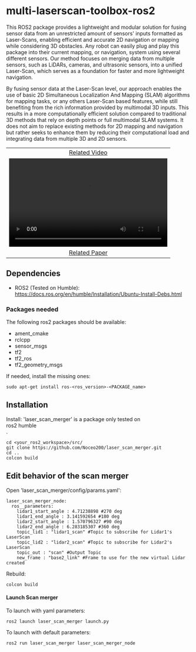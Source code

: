 # multi-laserscan-toolbox-ros2
This ROS2 package provides a lightweight and modular solution for fusing sensor data from an unrestricted amount of sensors' inputs formatted as Laser-Scans, enabling efficient and accurate 2D navigation or mapping while considering 3D obstacles.
Any robot can easily plug and play this package into their current mapping, or navigation, system using several different sensors.
Our method focuses on merging data from multiple sensors, such as LiDARs, cameras, and ultrasonic sensors, into a unified Laser-Scan, which serves as a foundation for faster and more lightweight navigation. 

By fusing sensor data at the Laser-Scan level, our approach enables the use of basic 2D Simultaneous Localization And Mapping (SLAM) algorithms for mapping tasks, or any others Laser-Scan based features, while still benefiting from the rich information provided by multimodal 3D inputs.
This results in a more computationally efficient solution compared to traditional 3D methods that rely on depth points or full multimodal SLAM systems. 
It does not aim to replace existing methods for 2D mapping and navigation but rather seeks to enhance them by reducing their computational load and integrating data from multiple 3D and 2D sensors.

<table align="center">
  <tr>
    <td align="center">
      <a href="materials/A Lightweight Approach to Efficient Multimodal 2D Navigation and Mapping Unified LaserScans as an Alternative to 3D Methods_uncompressed.mp4">Related Video</a>
    </td>
  </tr>
  <tr>
    <td>
      <video width="430" height="240" controls>
        <source src="materials/A Lightweight Approach to Efficient Multimodal 2D Navigation and Mapping Unified LaserScans as an Alternative to 3D Methods_uncompressed.mp4" type="video/mp4">
      </video>
    </td>
  </tr>
  <tr>
    <td align="center">
      <a href="materials/A_Lightweight_Approach_to_Efficient_Multimodal_2D_Navigation_and_Mapping_Unified_LaserScans_as_an_Alternative_to_3D_Methods.pdf">Related Paper</a>
    </td>
  </tr>
</table>

## Dependencies
* ROS2 (Tested on Humble): https://docs.ros.org/en/humble/Installation/Ubuntu-Install-Debs.html

### Packages needed

The following ros2 packages should be available:
* ament_cmake
* rclcpp
* sensor_msgs
* tf2
* tf2_ros
* tf2_geometry_msgs

If needed, install the missing ones:
```
sudo apt-get install ros-<ros_version>-<PACKAGE_name>
```

## Installation

Install:
'laser_scan_merger' is a package only tested on <br>ros2 humble</br>.
```
cd <your_ros2_workspace>/src/
git clone https://github.com/Noceo200/laser_scan_merger.git
cd ..
colcon build
```

## Edit behavior of the scan merger

Open 'laser_scan_merger/config/params.yaml':
```
laser_scan_merger_node:
  ros__parameters:
    lidar1_start_angle : 4.71238898 #270 deg
    lidar1_end_angle : 3.141592654 #180 deg
    lidar2_start_angle : 1.570796327 #90 deg
    lidar2_end_angle : 6.283185307 #360 deg
    topic_lid1 : "lidar1_scan" #Topic to subscribe for Lidar1's LaserScan
    topic_lid2 : "lidar2_scan" #Topic to subscribe for Lidar2's LaserScan
    topic_out : "scan" #Output Topic
    new_frame : "base2_link" #Frame to use for the new virtual Lidar created
```

Rebuild:
```
colcon build
```

#### Launch Scan merger
To launch with yaml parameters:
```
ros2 launch laser_scan_merger launch.py
```

To launch with default parameters:
```
ros2 run laser_scan_merger laser_scan_merger_node
```
